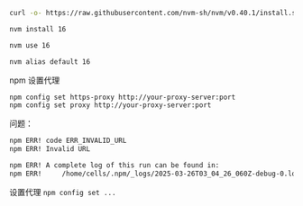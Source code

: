 

```sh
curl -o- https://raw.githubusercontent.com/nvm-sh/nvm/v0.40.1/install.sh | bash
```



```sh
nvm install 16

nvm use 16

nvm alias default 16
```



npm 设置代理

```sh
npm config set https-proxy http://your-proxy-server:port
npm config set proxy http://your-proxy-server:port
```



问题：

```sh
npm ERR! code ERR_INVALID_URL
npm ERR! Invalid URL

npm ERR! A complete log of this run can be found in:
npm ERR!     /home/cells/.npm/_logs/2025-03-26T03_04_26_060Z-debug-0.log
```

设置代理 `npm config set ...`

